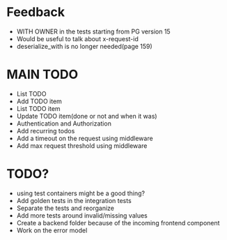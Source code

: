 # Feedback
* WITH OWNER in the tests starting from PG version 15
* Would be useful to talk about x-request-id
* deserialize_with is no longer needed(page 159)

# MAIN TODO
* List TODO
* Add TODO item
* List TODO item
* Update TODO item(done or not and when it was)
* Authentication and Authorization
* Add recurring todos 
* Add a timeout on the request using middleware
* Add max request threshold using middleware

# TODO?
* using test containers might be a good thing?
* Add golden tests in the integration tests
* Separate the tests and reorganize
* Add more tests around invalid/missing values
* Create a backend folder because of the incoming frontend component
* Work on the error model

